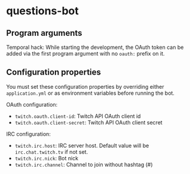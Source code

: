 # questions-bot

## Program arguments

Temporal hack: 
While starting the development, the OAuth token can be added via the first program argument with no ``oauth:`` prefix on it.

## Configuration properties

You must set these configuration properties by overriding either ``application.yml`` or as environment variables before running the bot.

OAuth configuration:

- ``twitch.oauth.client-id``: Twitch API OAuth client id
- ``twitch.oauth.client-secret``: Twitch API OAuth client secret

IRC configuration:

- ``twitch.irc.host``: IRC server host. Default value will be ``irc.chat.twitch.tv`` if not set.
- ``twitch.irc.nick``: Bot nick
- ``twitch.irc.channel``: Channel to join without hashtag (#)

